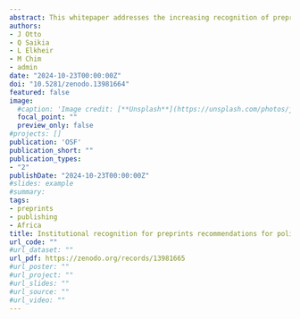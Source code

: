 ```yaml
---
abstract: This whitepaper addresses the increasing recognition of preprints in academic research, particularly within the biosciences, and offers comprehensive recommendations for institutional policies and practices to enhance their adoption. Preprints—manuscripts shared publicly before peer review—have gained traction as effective tools for knowledge dissemination, exemplified by their pivotal role during the COVID-19 pandemic. Despite the clear benefits of preprints, such as expedited visibility and citation potential, institutional recognition remains insufficient, particularly in contexts like hiring and promotion, which rely heavily on traditional peer-reviewed publications.
authors:
- J Otto
- Q Saikia
- L Elkheir
- M Chim
- admin
date: "2024-10-23T00:00:00Z"
doi: "10.5281/zenodo.13981664"
featured: false
image:
  #caption: 'Image credit: [**Unsplash**](https://unsplash.com/photos/jdD8gXaTZsc)'
  focal_point: ""
  preview_only: false
#projects: []
publication: 'OSF'
publication_short: ""
publication_types:
- "2"
publishDate: "2024-10-23T00:00:00Z"
#slides: example
#summary: 
tags:
- preprints
- publishing
- Africa
title: Institutional recognition for preprints recommendations for policies and practices
url_code: ""
#url_dataset: ""
url_pdf: https://zenodo.org/records/13981665
#url_poster: ""
#url_project: ""
#url_slides: ""
#url_source: ""
#url_video: ""
---
```



